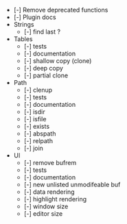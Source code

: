 * [-] Remove deprecated functions
* [-] Plugin docs
* Strings
  * [-] find last ?
* Tables
  * [-] tests
  * [-] documentation
  * [-] shallow copy (clone)
  * [-] deep copy
  * [-] partial clone
* Path
  * [-] clenup
  * [-] tests
  * [-] documentation
  * [-] isdir
  * [-] isfile
  * [-] exists
  * [-] abspath
  * [-] relpath
  * [-] join
* UI
  * [-] remove bufrem
  * [-] tests
  * [-] documentation
  * [-] new unlisted unmodifeable buf
  * [-] data rendering
  * [-] highlight rendering
  * [-] window size
  * [-] editor size
